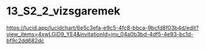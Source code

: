 # 13_S2_2_vizsgaremek
https://lucid.app/lucidchart/6e5c3efa-e9c5-4fc8-bbca-9bcfd8f03b4d/edit?view_items=4xwLGjD9_YE4&invitationId=inv_04a0b3bd-4df5-4e93-bc1d-bf9c2dd682dc
